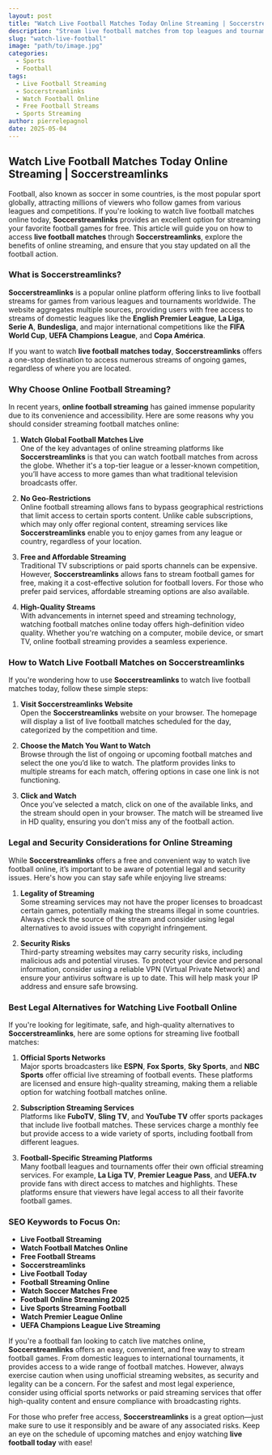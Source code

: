 ```yaml
---
layout: post
title: "Watch Live Football Matches Today Online Streaming | Soccerstreamlinks"
description: "Stream live football matches from top leagues and tournaments with Soccerstreamlinks. Enjoy free online football streaming today, including Premier League, UEFA Champions League, and more!"
slug: "watch-live-football"
image: "path/to/image.jpg"
categories: 
  - Sports
  - Football
tags:
  - Live Football Streaming
  - Soccerstreamlinks
  - Watch Football Online
  - Free Football Streams
  - Sports Streaming
author: pierrelepagnol
date: 2025-05-04
---
```


## Watch Live Football Matches Today Online Streaming | Soccerstreamlinks

Football, also known as soccer in some countries, is the most popular sport globally, attracting millions of viewers who follow games from various leagues and competitions. If you're looking to watch live football matches online today, **Soccerstreamlinks** provides an excellent option for streaming your favorite football games for free. This article will guide you on how to access **live football matches** through **Soccerstreamlinks**, explore the benefits of online streaming, and ensure that you stay updated on all the football action.

### What is Soccerstreamlinks?

**Soccerstreamlinks** is a popular online platform offering links to live football streams for games from various leagues and tournaments worldwide. The website aggregates multiple sources, providing users with free access to streams of domestic leagues like the **English Premier League**, **La Liga**, **Serie A**, **Bundesliga**, and major international competitions like the **FIFA World Cup**, **UEFA Champions League**, and **Copa América**.

If you want to watch **live football matches today**, **Soccerstreamlinks** offers a one-stop destination to access numerous streams of ongoing games, regardless of where you are located.

### Why Choose Online Football Streaming?

In recent years, **online football streaming** has gained immense popularity due to its convenience and accessibility. Here are some reasons why you should consider streaming football matches online:

1. **Watch Global Football Matches Live**  
   One of the key advantages of online streaming platforms like **Soccerstreamlinks** is that you can watch football matches from across the globe. Whether it's a top-tier league or a lesser-known competition, you’ll have access to more games than what traditional television broadcasts offer.

2. **No Geo-Restrictions**  
   Online football streaming allows fans to bypass geographical restrictions that limit access to certain sports content. Unlike cable subscriptions, which may only offer regional content, streaming services like **Soccerstreamlinks** enable you to enjoy games from any league or country, regardless of your location.

3. **Free and Affordable Streaming**  
   Traditional TV subscriptions or paid sports channels can be expensive. However, **Soccerstreamlinks** allows fans to stream football games for free, making it a cost-effective solution for football lovers. For those who prefer paid services, affordable streaming options are also available.

4. **High-Quality Streams**  
   With advancements in internet speed and streaming technology, watching football matches online today offers high-definition video quality. Whether you're watching on a computer, mobile device, or smart TV, online football streaming provides a seamless experience.

### How to Watch Live Football Matches on Soccerstreamlinks

If you're wondering how to use **Soccerstreamlinks** to watch live football matches today, follow these simple steps:

1. **Visit Soccerstreamlinks Website**  
   Open the **Soccerstreamlinks** website on your browser. The homepage will display a list of live football matches scheduled for the day, categorized by the competition and time.

2. **Choose the Match You Want to Watch**  
   Browse through the list of ongoing or upcoming football matches and select the one you’d like to watch. The platform provides links to multiple streams for each match, offering options in case one link is not functioning.

3. **Click and Watch**  
   Once you’ve selected a match, click on one of the available links, and the stream should open in your browser. The match will be streamed live in HD quality, ensuring you don't miss any of the football action.

### Legal and Security Considerations for Online Streaming

While **Soccerstreamlinks** offers a free and convenient way to watch live football online, it’s important to be aware of potential legal and security issues. Here's how you can stay safe while enjoying live streams:

1. **Legality of Streaming**  
   Some streaming services may not have the proper licenses to broadcast certain games, potentially making the streams illegal in some countries. Always check the source of the stream and consider using legal alternatives to avoid issues with copyright infringement.

2. **Security Risks**  
   Third-party streaming websites may carry security risks, including malicious ads and potential viruses. To protect your device and personal information, consider using a reliable VPN (Virtual Private Network) and ensure your antivirus software is up to date. This will help mask your IP address and ensure safe browsing.

### Best Legal Alternatives for Watching Live Football Online

If you're looking for legitimate, safe, and high-quality alternatives to **Soccerstreamlinks**, here are some options for streaming live football matches:

1. **Official Sports Networks**  
   Major sports broadcasters like **ESPN**, **Fox Sports**, **Sky Sports**, and **NBC Sports** offer official live streaming of football events. These platforms are licensed and ensure high-quality streaming, making them a reliable option for watching football matches online.

2. **Subscription Streaming Services**  
   Platforms like **FuboTV**, **Sling TV**, and **YouTube TV** offer sports packages that include live football matches. These services charge a monthly fee but provide access to a wide variety of sports, including football from different leagues.

3. **Football-Specific Streaming Platforms**  
   Many football leagues and tournaments offer their own official streaming services. For example, **La Liga TV**, **Premier League Pass**, and **UEFA.tv** provide fans with direct access to matches and highlights. These platforms ensure that viewers have legal access to all their favorite football games.

### SEO Keywords to Focus On:
- **Live Football Streaming**
- **Watch Football Matches Online**
- **Free Football Streams**
- **Soccerstreamlinks**
- **Live Football Today**
- **Football Streaming Online**
- **Watch Soccer Matches Free**
- **Football Online Streaming 2025**
- **Live Sports Streaming Football**
- **Watch Premier League Online**
- **UEFA Champions League Live Streaming**


If you're a football fan looking to catch live matches online, **Soccerstreamlinks** offers an easy, convenient, and free way to stream football games. From domestic leagues to international tournaments, it provides access to a wide range of football matches. However, always exercise caution when using unofficial streaming websites, as security and legality can be a concern. For the safest and most legal experience, consider using official sports networks or paid streaming services that offer high-quality content and ensure compliance with broadcasting rights.

For those who prefer free access, **Soccerstreamlinks** is a great option—just make sure to use it responsibly and be aware of any associated risks. Keep an eye on the schedule of upcoming matches and enjoy watching **live football today** with ease!
